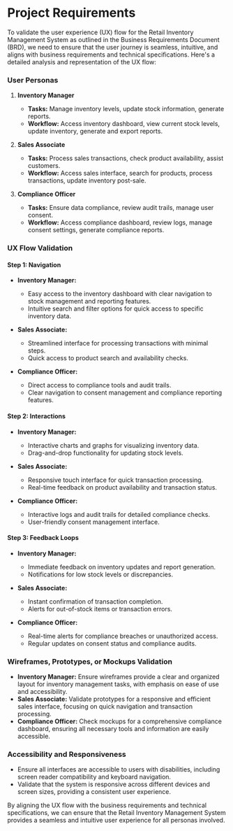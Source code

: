 # Project Requirements

To validate the user experience (UX) flow for the Retail Inventory Management System as outlined in the Business Requirements Document (BRD), we need to ensure that the user journey is seamless, intuitive, and aligns with business requirements and technical specifications. Here's a detailed analysis and representation of the UX flow:

### User Personas

1. **Inventory Manager**
   - **Tasks:** Manage inventory levels, update stock information, generate reports.
   - **Workflow:** Access inventory dashboard, view current stock levels, update inventory, generate and export reports.

2. **Sales Associate**
   - **Tasks:** Process sales transactions, check product availability, assist customers.
   - **Workflow:** Access sales interface, search for products, process transactions, update inventory post-sale.

3. **Compliance Officer**
   - **Tasks:** Ensure data compliance, review audit trails, manage user consent.
   - **Workflow:** Access compliance dashboard, review logs, manage consent settings, generate compliance reports.

### UX Flow Validation

#### Step 1: Navigation

- **Inventory Manager:** 
  - Easy access to the inventory dashboard with clear navigation to stock management and reporting features.
  - Intuitive search and filter options for quick access to specific inventory data.

- **Sales Associate:**
  - Streamlined interface for processing transactions with minimal steps.
  - Quick access to product search and availability checks.

- **Compliance Officer:**
  - Direct access to compliance tools and audit trails.
  - Clear navigation to consent management and compliance reporting features.

#### Step 2: Interactions

- **Inventory Manager:**
  - Interactive charts and graphs for visualizing inventory data.
  - Drag-and-drop functionality for updating stock levels.

- **Sales Associate:**
  - Responsive touch interface for quick transaction processing.
  - Real-time feedback on product availability and transaction status.

- **Compliance Officer:**
  - Interactive logs and audit trails for detailed compliance checks.
  - User-friendly consent management interface.

#### Step 3: Feedback Loops

- **Inventory Manager:**
  - Immediate feedback on inventory updates and report generation.
  - Notifications for low stock levels or discrepancies.

- **Sales Associate:**
  - Instant confirmation of transaction completion.
  - Alerts for out-of-stock items or transaction errors.

- **Compliance Officer:**
  - Real-time alerts for compliance breaches or unauthorized access.
  - Regular updates on consent status and compliance audits.

### Wireframes, Prototypes, or Mockups Validation

- **Inventory Manager:** Ensure wireframes provide a clear and organized layout for inventory management tasks, with emphasis on ease of use and accessibility.
- **Sales Associate:** Validate prototypes for a responsive and efficient sales interface, focusing on quick navigation and transaction processing.
- **Compliance Officer:** Check mockups for a comprehensive compliance dashboard, ensuring all necessary tools and information are easily accessible.

### Accessibility and Responsiveness

- Ensure all interfaces are accessible to users with disabilities, including screen reader compatibility and keyboard navigation.
- Validate that the system is responsive across different devices and screen sizes, providing a consistent user experience.

By aligning the UX flow with the business requirements and technical specifications, we can ensure that the Retail Inventory Management System provides a seamless and intuitive user experience for all personas involved.